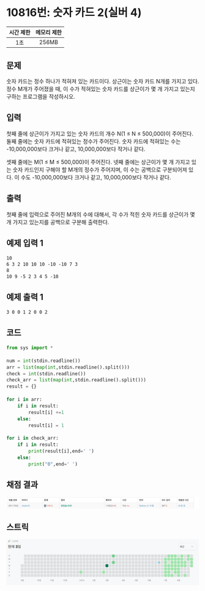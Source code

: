 # 10816번:  숫자 카드 2(실버 4)
| 시간 제한 | 메모리 제한 |
|:-----:|:------:|
|  1초   | 256MB  |

## 문제
숫자 카드는 정수 하나가 적혀져 있는 카드이다. 상근이는 숫자 카드 N개를 가지고 있다. 정수 M개가 주어졌을 때, 이 수가 적혀있는 숫자 카드를 상근이가 몇 개 가지고 있는지 구하는 프로그램을 작성하시오.

## 입력
첫째 줄에 상근이가 가지고 있는 숫자 카드의 개수 N(1 ≤ N ≤ 500,000)이 주어진다. 둘째 줄에는 숫자 카드에 적혀있는 정수가 주어진다. 숫자 카드에 적혀있는 수는 -10,000,000보다 크거나 같고, 10,000,000보다 작거나 같다.

셋째 줄에는 M(1 ≤ M ≤ 500,000)이 주어진다. 넷째 줄에는 상근이가 몇 개 가지고 있는 숫자 카드인지 구해야 할 M개의 정수가 주어지며, 이 수는 공백으로 구분되어져 있다. 이 수도 -10,000,000보다 크거나 같고, 10,000,000보다 작거나 같다.

## 출력
첫째 줄에 입력으로 주어진 M개의 수에 대해서, 각 수가 적힌 숫자 카드를 상근이가 몇 개 가지고 있는지를 공백으로 구분해 출력한다.

## 예제 입력 1
```text
10
6 3 2 10 10 10 -10 -10 7 3
8
10 9 -5 2 3 4 5 -10
```
## 예제 출력 1
```text
3 0 0 1 2 0 0 2
```
## 코드
```python
from sys import *

num = int(stdin.readline())
arr = list(map(int,stdin.readline().split()))
check = int(stdin.readline())
check_arr = list(map(int,stdin.readline().split()))
result = {}

for i in arr:
    if i in result:
        result[i] +=1
    else:
        result[i] = 1

for i in check_arr:
    if i in result:
        print(result[i],end=' ')
    else:
        print("0",end=' ')

```

## 채점 결과
![image](result.png)

## 스트릭
![image](streak.png)